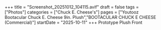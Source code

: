 +++
title = "Screenshot_20251012_104115.avif"
draft = false
tags = ["Photos"]
categories = ["Chuck E. Cheese's"]
pages = ["Youtooz Bootacular Chuck E. Cheese 9in. Plush","BOOTACULAR CHUCK E CHEESE (Commercial)"]
startDate = "2025-10-11"
+++
Prototype Plush Front